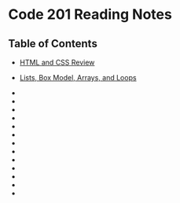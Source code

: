 # Code 201 Reading Notes

## Table of Contents

- [HTML and CSS Review](class-02.md)

- [Lists, Box Model, Arrays, and Loops](class-03.md)

-
-
-
-
-
-
-
-
-
-
-
-
-
